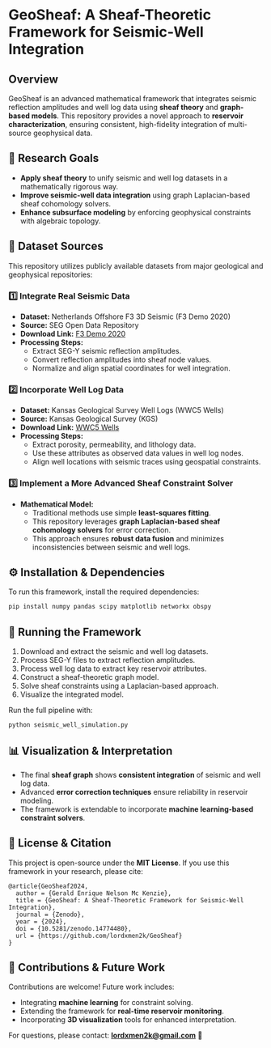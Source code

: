 # **GeoSheaf: A Sheaf-Theoretic Framework for Seismic-Well Integration**

## **Overview**
GeoSheaf is an advanced mathematical framework that integrates seismic reflection amplitudes and well log data using **sheaf theory** and **graph-based models**. This repository provides a novel approach to **reservoir characterization**, ensuring consistent, high-fidelity integration of multi-source geophysical data.

## **🔬 Research Goals**
- **Apply sheaf theory** to unify seismic and well log datasets in a mathematically rigorous way.
- **Improve seismic-well data integration** using graph Laplacian-based sheaf cohomology solvers.
- **Enhance subsurface modeling** by enforcing geophysical constraints with algebraic topology.

## **📂 Dataset Sources**
This repository utilizes publicly available datasets from major geological and geophysical repositories:

### **1️⃣ Integrate Real Seismic Data**
- **Dataset:** Netherlands Offshore F3 3D Seismic (F3 Demo 2020)
- **Source:** SEG Open Data Repository
- **Download Link:** [F3 Demo 2020](https://terranubis.com/datainfo/F3-Demo-2020)
- **Processing Steps:**
  - Extract SEG-Y seismic reflection amplitudes.
  - Convert reflection amplitudes into sheaf node values.
  - Normalize and align spatial coordinates for well integration.

### **2️⃣ Incorporate Well Log Data**
- **Dataset:** Kansas Geological Survey Well Logs (WWC5 Wells)
- **Source:** Kansas Geological Survey (KGS)
- **Download Link:** [WWC5 Wells](https://www.kgs.ku.edu/Magellan/WaterWell/index.html)
- **Processing Steps:**
  - Extract porosity, permeability, and lithology data.
  - Use these attributes as observed data values in well log nodes.
  - Align well locations with seismic traces using geospatial constraints.

### **3️⃣ Implement a More Advanced Sheaf Constraint Solver**
- **Mathematical Model:**
  - Traditional methods use simple **least-squares fitting**.
  - This repository leverages **graph Laplacian-based sheaf cohomology solvers** for error correction.
  - This approach ensures **robust data fusion** and minimizes inconsistencies between seismic and well logs.

## **⚙️ Installation & Dependencies**
To run this framework, install the required dependencies:

```bash
pip install numpy pandas scipy matplotlib networkx obspy
```

## **🚀 Running the Framework**
1. Download and extract the seismic and well log datasets.
2. Process SEG-Y files to extract reflection amplitudes.
3. Process well log data to extract key reservoir attributes.
4. Construct a sheaf-theoretic graph model.
5. Solve sheaf constraints using a Laplacian-based approach.
6. Visualize the integrated model.

Run the full pipeline with:
```bash
python seismic_well_simulation.py
```

## **📊 Visualization & Interpretation**
- The final **sheaf graph** shows **consistent integration** of seismic and well log data.
- Advanced **error correction techniques** ensure reliability in reservoir modeling.
- The framework is extendable to incorporate **machine learning-based constraint solvers**.

## **📜 License & Citation**
This project is open-source under the **MIT License**. If you use this framework in your research, please cite:

```
@article{GeoSheaf2024,
  author = {Gerald Enrique Nelson Mc Kenzie},
  title = {GeoSheaf: A Sheaf-Theoretic Framework for Seismic-Well Integration},
  journal = {Zenodo},
  year = {2024},
  doi = {10.5281/zenodo.14774480},
  url = {https://github.com/lordxmen2k/GeoSheaf}
}
```

## **🤝 Contributions & Future Work**
Contributions are welcome! Future work includes:
- Integrating **machine learning** for constraint solving.
- Extending the framework for **real-time reservoir monitoring**.
- Incorporating **3D visualization** tools for enhanced interpretation.

For questions, please contact: **lordxmen2k@gmail.com** 🚀